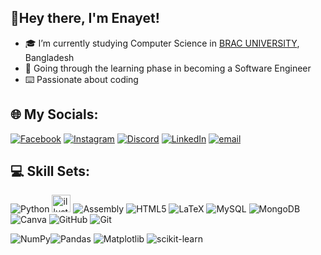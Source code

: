 ## 👋Hey there, I'm Enayet! 
- 🎓 I’m currently studying Computer Science in [BRAC UNIVERSITY](https://www.bracu.ac.bd/), Bangladesh
- 📝 Going through the learning phase in becoming a Software Engineer
- ⌨️ Passionate about coding

## 🌐 My Socials:
[![Facebook](https://img.shields.io/badge/Facebook-%231877F2.svg?logo=Facebook&logoColor=white)](https://www.facebook.com/enayetali.labib) [![Instagram](https://img.shields.io/badge/Instagram-%23E4405F.svg?logo=Instagram&logoColor=white)](https://www.instagram.com/enayet_ali_/) [![Discord](https://img.shields.io/badge/Discord-%237289DA.svg?logo=discord&logoColor=white)](https://discord.gg/739910149778702358) [![LinkedIn](https://img.shields.io/badge/LinkedIn-%230077B5.svg?logo=linkedin&logoColor=white)](https://www.linkedin.com/in/enayet-ali-labib/) [![email](https://img.shields.io/badge/Email-D14836?logo=gmail&logoColor=white)](mailto:enayet.ali3@gmail.com) 

## 💻 Skill Sets:
![Python](https://img.shields.io/badge/python-3670A0?style=for-the-badge&logo=python&logoColor=ffdd54) 
<a href="https://www.adobe.com/in/products/illustrator.html"> <img src="https://www.vectorlogo.zone/logos/adobe_illustrator/adobe_illustrator-icon.svg" alt="illustrator" width="30" height="28"/></a>
![Assembly](https://img.shields.io/badge/assembly-525252?style=for-the-badge&logo=gnu&logoColor=white)
![HTML5](https://img.shields.io/badge/html5-%23E34F26.svg?style=for-the-badge&logo=html5&logoColor=white) 
![LaTeX](https://img.shields.io/badge/latex-%23008080.svg?style=for-the-badge&logo=latex&logoColor=white) 
![MySQL](https://img.shields.io/badge/mysql-4479A1.svg?style=for-the-badge&logo=mysql&logoColor=white) 
![MongoDB](https://img.shields.io/badge/MongoDB-%234ea94b.svg?style=for-the-badge&logo=mongodb&logoColor=white) 
![Canva](https://img.shields.io/badge/Canva-%2300C4CC.svg?style=for-the-badge&logo=Canva&logoColor=white)
![GitHub](https://img.shields.io/badge/github-%23121011.svg?style=for-the-badge&logo=github&logoColor=white) 
![Git](https://img.shields.io/badge/git-%23F05033.svg?style=for-the-badge&logo=git&logoColor=white) 

![NumPy](https://img.shields.io/badge/numpy-%23013243.svg?style=for-the-badge&logo=numpy&logoColor=white)![Pandas](https://img.shields.io/badge/pandas-%23150458.svg?style=for-the-badge&logo=pandas&logoColor=white) ![Matplotlib](https://img.shields.io/badge/Matplotlib-%23ffffff.svg?style=for-the-badge&logo=Matplotlib&logoColor=black) 
![scikit-learn](https://img.shields.io/badge/scikit--learn-%23F7931E.svg?style=for-the-badge&logo=scikit-learn&logoColor=white) 




